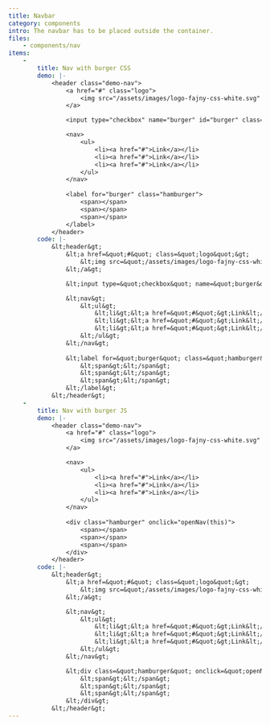 ```yaml
---
title: Navbar
category: components
intro: The navbar has to be placed outside the container.
files:
    - components/nav
items:
    -
        title: Nav with burger CSS
        demo: |-
            <header class="demo-nav">
                <a href="#" class="logo">
                    <img src="/assets/images/logo-fajny-css-white.svg" alt="Logo" />
                </a>

                <input type="checkbox" name="burger" id="burger" class="input-burger"/>

                <nav>
                    <ul>
                        <li><a href="#">Link</a></li>
                        <li><a href="#">Link</a></li>
                        <li><a href="#">Link</a></li>
                    </ul>
                </nav>
                
                <label for="burger" class="hamburger">
                    <span></span>
                    <span></span>
                    <span></span>
                </label>
            </header>
        code: |-
            &lt;header&gt;
                &lt;a href=&quot;#&quot; class=&quot;logo&quot;&gt;
                    &lt;img src=&quot;/assets/images/logo-fajny-css-white.svg&quot; alt=&quot;Logo&quot; /&gt;
                &lt;/a&gt;

                &lt;input type=&quot;checkbox&quot; name=&quot;burger&quot; id=&quot;burger&quot; class=&quot;input-burger&quot;/&gt;

                &lt;nav&gt;
                    &lt;ul&gt;
                        &lt;li&gt;&lt;a href=&quot;#&quot;&gt;Link&lt;/a&gt;&lt;/li&gt;
                        &lt;li&gt;&lt;a href=&quot;#&quot;&gt;Link&lt;/a&gt;&lt;/li&gt;
                        &lt;li&gt;&lt;a href=&quot;#&quot;&gt;Link&lt;/a&gt;&lt;/li&gt;
                    &lt;/ul&gt;
                &lt;/nav&gt;
                
                &lt;label for=&quot;burger&quot; class=&quot;hamburger&quot;&gt;
                    &lt;span&gt;&lt;/span&gt;
                    &lt;span&gt;&lt;/span&gt;
                    &lt;span&gt;&lt;/span&gt;
                &lt;/label&gt;
            &lt;/header&gt;
    -
        title: Nav with burger JS
        demo: |-
            <header class="demo-nav">
                <a href="#" class="logo">
                    <img src="/assets/images/logo-fajny-css-white.svg" alt="Logo" />
                </a>

                <nav>
                    <ul>
                        <li><a href="#">Link</a></li>
                        <li><a href="#">Link</a></li>
                        <li><a href="#">Link</a></li>
                    </ul>
                </nav>
                
                <div class="hamburger" onclick="openNav(this)">
                    <span></span>
                    <span></span>
                    <span></span>
                </div>
            </header>
        code: |-
            &lt;header&gt;
                &lt;a href=&quot;#&quot; class=&quot;logo&quot;&gt;
                    &lt;img src=&quot;/assets/images/logo-fajny-css-white.svg&quot; alt=&quot;Logo&quot; /&gt;
                &lt;/a&gt;

                &lt;nav&gt;
                    &lt;ul&gt;
                        &lt;li&gt;&lt;a href=&quot;#&quot;&gt;Link&lt;/a&gt;&lt;/li&gt;
                        &lt;li&gt;&lt;a href=&quot;#&quot;&gt;Link&lt;/a&gt;&lt;/li&gt;
                        &lt;li&gt;&lt;a href=&quot;#&quot;&gt;Link&lt;/a&gt;&lt;/li&gt;
                    &lt;/ul&gt;
                &lt;/nav&gt;

                &lt;div class=&quot;hamburger&quot; onclick=&quot;openNav(this)&quot;&gt;
                    &lt;span&gt;&lt;/span&gt;
                    &lt;span&gt;&lt;/span&gt;
                    &lt;span&gt;&lt;/span&gt;
                &lt;/div&gt;
            &lt;/header&gt;
---
```

